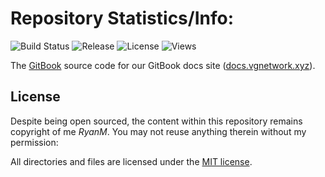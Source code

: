 # Repository Statistics/Info:

![Build Status](https://img.shields.io/badge/Build-Pass-green)
![Release](https://img.shields.io/badge/Release-v0.1.9-red)
![License](https://img.shields.io/badge/License-MIT-lightgrey)
![Views](https://komarev.com/ghpvc/?username=rxnm&label=Views)

The [GitBook](https://www.gitbook.com/) source code for our GitBook docs site ([docs.vgnetwork.xyz](https://docs.vgnetwork.xyz/)).

## License

Despite being open sourced, the content within this repository remains copyright of me _RyanM_. You may not reuse anything therein without my permission:

All directories and files are licensed under the [MIT license](LICENSE).
